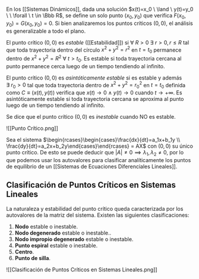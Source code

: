 En los [[Sistemas Dinámicos]], dada una solución $x(t)=x_0 \ \land \ y(t)=y_0 \ \ \forall \ t \in \Bbb R$, se define un solo punto $(x_0, y_0)$ que verifica $F(x_0,y_0) = G(x_0,y_0)=0$. Si bien analizaremos los puntos críticos $(0,0)$, el análisis es generalizable a todo el plano.

El punto crítico $(0,0)$ es *estable* ([[Estabilidad]]) si $\forall \ R \gt 0 \ \exists \ r \gt 0, r \le R$ tal que toda trayectoria dentro del círculo $x^2+y^2 = r^2$ en $t=t_0$ permanece dentro de $x^2+y^2=R^2 \ \forall \ t \gt t_0$. Es estable si toda trayectoria cercana al punto permanece cerca luego de un tiempo tendiendo al infinito.

El punto crítico $(0,0)$ es *asintóticamente estable* si es estable y además $\exists \ r_0 \gt 0$ tal que toda trayectoria dentro de $x^2+y^2=r_0^2$ en $t=t_0$ definida como $C\equiv(x(t),y(t))$ verifica que $x(t)\rightarrow 0 \ \land \ y(t) \rightarrow 0$ cuando $t \rightarrow + \infty$. Es asintóticamente estable si toda trayectoria cercana se aproxima al punto luego de un tiempo tendiendo al infinito.

Se dice que el punto crítico $(0,0)$ es *inestable* cuando NO es estable.

![[Punto Crítico.png]]

Sea el sistema $\begin{rcases}\begin{cases}\frac{dx}{dt}=a_1x+b_1y \\ \frac{dy}{dt}=a_2x+b_2y\end{cases}\end{rcases} = AX$ con $(0,0)$ su único punto crítico. De esto se puede deducir que $|A|\ne 0 \implies \lambda_1, \lambda_2 \ne 0$, por lo que podemos usar los autovalores para clasificar analíticamente los puntos de equilibrio de un [[Sistemas de Ecuaciones Diferenciales Lineales]].

## Clasificación de Puntos Críticos en Sistemas Lineales

La naturaleza y estabilidad del punto crítico queda caracterizada por los autovalores de la matriz del sistema. Existen las siguientes clasificaciones:

1. **Nodo** estable o inestable.
2. **Nodo degenerado** estable o inestable..
3. **Nodo impropio degenerado** estable o inestable.
4. **Punto espiral** estable o inestable.
5. **Centro**.
6. **Punto de silla**.

![[Clasificación de Puntos Críticos en Sistemas Lineales.png]]
